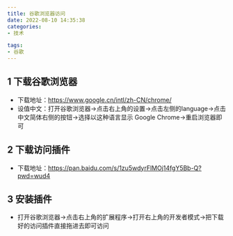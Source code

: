 ```yaml
---
title: 谷歌浏览器访问
date: 2022-08-10 14:35:38
categories: 
- 技术

tags:
- 谷歌
---
```


## 1 下载谷歌浏览器

- 下载地址：https://www.google.cn/intl/zh-CN/chrome/
- 设值中文：打开谷歌浏览器→点击右上角的设置→点击左侧的language→点击中文简体右侧的按钮→选择以这种语言显示 Google Chrome→重启浏览器即可
## 2 下载访问插件

- 下载地址：https://pan.baidu.com/s/1zu5wdyrFlMOj14fgY5Bb-Q?pwd=wud4 

## 3 安装插件

- 打开谷歌浏览器→点击右上角的扩展程序→打开右上角的开发者模式→把下载好的访问插件直接拖进去即可访问



